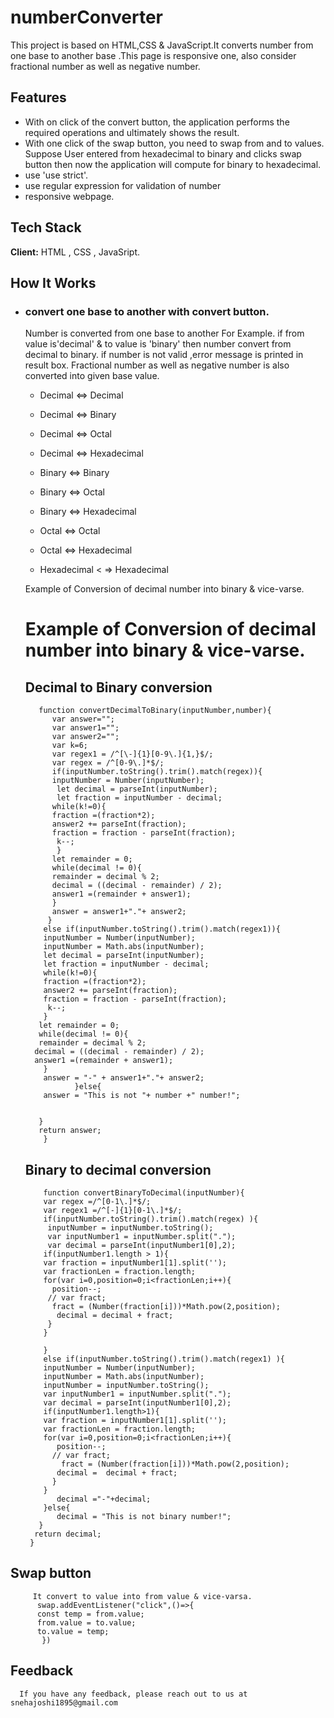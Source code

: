 # numberConverter
This project is based on HTML,CSS & JavaScript.It converts number from one base to another base .This page is responsive one,
also consider fractional number as well as negative number.

## Features

- With on click of the convert button, the application performs the required operations
and ultimately shows the result.
- With one click of the swap button, you need to swap from and to values. Suppose
User entered from hexadecimal to binary and clicks swap button then
now the application will compute for binary to hexadecimal.
- use 'use strict'.
- use regular expression for validation of number
- responsive webpage.

## Tech Stack

**Client:** HTML , CSS , JavaSript.

## How It Works
- ### convert one base to another with convert button.
     Number is converted from one base to another For Example.  if from value is'decimal' & to value is 'binary' then number convert from decimal to binary.
     if number is not valid ,error message is printed in result box. Fractional number as well as negative number is also converted into given base value.
     
   -  Decimal  <=>  Decimal              
   -  Decimal  <=>  Binary              
   -  Decimal  <=>  Octal               
   -  Decimal  <=>  Hexadecimal 
   
   -  Binary   <=>  Binary 
   -  Binary   <=>  Octal   
   -  Binary   <=>  Hexadecimal
   -  Octal    <=>  Octal 
   -  Octal    <=>  Hexadecimal 
   -  Hexadecimal < =>  Hexadecimal
   
   Example of Conversion of decimal number into binary & vice-varse.
  
  #      Example of Conversion of decimal number into binary & vice-varse.
  ## Decimal to Binary conversion
  
         function convertDecimalToBinary(inputNumber,number){
            var answer="";
            var answer1="";
            var answer2="";
            var k=6;
            var regex1 = /^[\-]{1}[0-9\.]{1,}$/;
            var regex = /^[0-9\.]*$/;
            if(inputNumber.toString().trim().match(regex)){
            inputNumber = Number(inputNumber);
             let decimal = parseInt(inputNumber);
             let fraction = inputNumber - decimal;
            while(k!=0){
            fraction =(fraction*2);
            answer2 += parseInt(fraction);
            fraction = fraction - parseInt(fraction);
             k--;
             }
            let remainder = 0;
            while(decimal != 0){
            remainder = decimal % 2;
            decimal = ((decimal - remainder) / 2);
            answer1 =(remainder + answer1);
            }
            answer = answer1+"."+ answer2;
           }
          else if(inputNumber.toString().trim().match(regex1)){
          inputNumber = Number(inputNumber);
          inputNumber = Math.abs(inputNumber);
          let decimal = parseInt(inputNumber);
          let fraction = inputNumber - decimal;
          while(k!=0){
          fraction =(fraction*2);
          answer2 += parseInt(fraction);
          fraction = fraction - parseInt(fraction);
           k--;
          }
         let remainder = 0;
         while(decimal != 0){
         remainder = decimal % 2;
        decimal = ((decimal - remainder) / 2);
        answer1 =(remainder + answer1);
          }
          answer = "-" + answer1+"."+ answer2;
                 }else{
          answer = "This is not "+ number +" number!";
  
 
         }
         return answer;
          }
          
          
          
  ##       Binary to decimal conversion
          
          
          
          function convertBinaryToDecimal(inputNumber){
          var regex =/^[0-1\.]*$/;
          var regex1 =/^[-]{1}[0-1\.]*$/;
          if(inputNumber.toString().trim().match(regex) ){
           inputNumber = inputNumber.toString();
           var inputNumber1 = inputNumber.split(".");
           var decimal = parseInt(inputNumber1[0],2);
          if(inputNumber1.length > 1){
          var fraction = inputNumber1[1].split('');
          var fractionLen = fraction.length;
          for(var i=0,position=0;i<fractionLen;i++){
            position--;
           // var fract;
            fract = (Number(fraction[i]))*Math.pow(2,position);
             decimal = decimal + fract;
           }
          }
            
          }
          else if(inputNumber.toString().trim().match(regex1) ){
          inputNumber = Number(inputNumber);
          inputNumber = Math.abs(inputNumber);
          inputNumber = inputNumber.toString();
          var inputNumber1 = inputNumber.split(".");
          var decimal = parseInt(inputNumber1[0],2);
          if(inputNumber1.length>1){
          var fraction = inputNumber1[1].split('');
          var fractionLen = fraction.length;
          for(var i=0,position=0;i<fractionLen;i++){
             position--;
            // var fract;
              fract = (Number(fraction[i]))*Math.pow(2,position);
             decimal =  decimal + fract;
            }
          }
             decimal ="-"+decimal;
          }else{
             decimal = "This is not binary number!";
         }
        return decimal;
       }  
       
 ##      Swap button 
         It convert to value into from value & vice-varsa.
          swap.addEventListener("click",()=>{
          const temp = from.value;
          from.value = to.value;
          to.value = temp;
           })
     
     
 ## Feedback

      If you have any feedback, please reach out to us at snehajoshi1895@gmail.com


